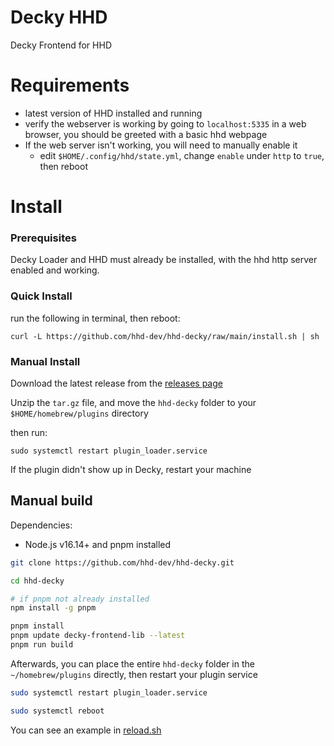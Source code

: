 # Decky HHD

Decky Frontend for HHD

# Requirements

- latest version of HHD installed and running
- verify the webserver is working by going to `localhost:5335` in a web browser, you should be greeted with a basic hhd webpage
- If the web server isn't working, you will need to manually enable it
  - edit `$HOME/.config/hhd/state.yml`, change `enable` under `http` to `true`, then reboot

# Install

### Prerequisites

Decky Loader and HHD must already be installed, with the hhd http server enabled and working.

### Quick Install

run the following in terminal, then reboot:

```
curl -L https://github.com/hhd-dev/hhd-decky/raw/main/install.sh | sh
```

### Manual Install

Download the latest release from the [releases page](https://github.com/hhd-dev/hhd-decky/releases)

Unzip the `tar.gz` file, and move the `hhd-decky` folder to your `$HOME/homebrew/plugins` directory

then run:

```
sudo systemctl restart plugin_loader.service
```

If the plugin didn't show up in Decky, restart your machine

## Manual build

Dependencies:

- Node.js v16.14+ and pnpm installed

```bash
git clone https://github.com/hhd-dev/hhd-decky.git

cd hhd-decky

# if pnpm not already installed
npm install -g pnpm

pnpm install
pnpm update decky-frontend-lib --latest
pnpm run build
```

Afterwards, you can place the entire `hhd-decky` folder in the `~/homebrew/plugins` directly, then restart your plugin service

```bash
sudo systemctl restart plugin_loader.service

sudo systemctl reboot
```

You can see an example in [reload.sh](./reload.sh)
